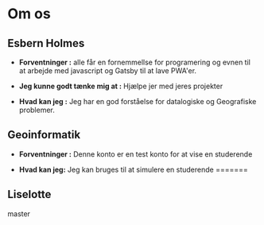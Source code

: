# Om os
## Esbern Holmes
*  **Forventninger :**  alle får en fornemmellse for programering og evnen til at arbejde med javascript og Gatsby til at lave PWA'er.

* **Jeg kunne godt tænke mig at :** Hjælpe jer med jeres projekter
* **Hvad kan jeg :** Jeg har en god forståelse for datalogiske og Geografiske problemer.

## Geoinformatik
* **Forventninger :** Denne konto er en test konto for at vise en studerende
 
* **Hvad kan jeg:** Jeg kan bruges til at simulere en studerende
=======


## Liselotte
 master
